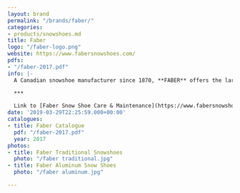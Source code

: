 ```yaml
---
layout: brand
permalink: "/brands/faber/"
categories:
- products/snowshoes.md
title: Faber
logo: "/faber-logo.png"
website: https://www.fabersnowshoes.com/
pdfs:
- "/faber-2017.pdf"
info: |-
  A Canadian snowshoe manufacturer since 1870, **FABER** offers the largest choice of snowshoes on the market from the traditional wooden snowshoes laced with rawhide to the best high tech aluminium, hybrid snowshoes as well as accessories like bindings, poles and bags for snowshoes.

  ***

  Link to [Faber Snow Shoe Care & Maintenance](https://www.fabersnowshoes.com/care-maintenance)
date: '2019-03-29T22:25:59.000+00:00'
catalogues:
- title: Faber Catalogue
  pdf: "/faber-2017.pdf"
  year: 2017
photos:
- title: Faber Traditional Snowshoes
  photo: "/faber traditional.jpg"
- title: Faber Aluminum Snow Shoes
  photo: "/faber aluminum.jpg"

---
```

